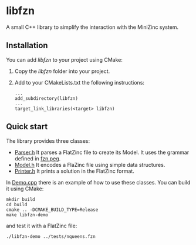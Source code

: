 libfzn
===
A small C++ library to simplify the interaction with the MiniZinc system.

Installation
--
You can add *libfzn* to your project using CMake:

1. Copy the *libfzn* folder into your project.
2. Add to your CMakeLists.txt the following instructions:

   ```
   ...
   add_subdirectory(libfzn)
   ...
   target_link_libraries(<target> libfzn)
   ```

Quick start
---
The library provides three classes:

- [Parser.h](./Parser.h) It parses a FlatZinc file to create its Model. It uses the grammar defined in [fzn.peg](./fzn.peg).
- [Model.h](./Model.h) It encodes a FlaZinc file using simple data structures.
- [Printer.h](./Printer.h) It prints a solution in the FlatZinc format.

In [Demo.cpp](./Demo.cpp) there is an example of how to use these classes. You can build it using CMake:

```
mkdir build
cd build
cmake .. -DCMAKE_BUILD_TYPE=Release
make libfzn-demo
```
and test it with a FlatZinc file:

```
./libfzn-demo ../tests/nqueens.fzn
```

